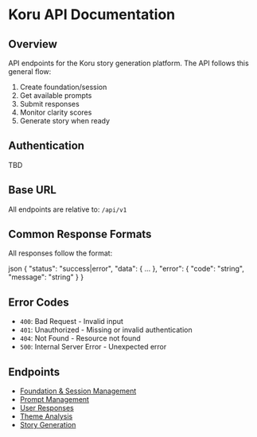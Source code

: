 # Koru API Documentation

## Overview
API endpoints for the Koru story generation platform. The API follows this general flow:

1. Create foundation/session
2. Get available prompts
3. Submit responses
4. Monitor clarity scores
5. Generate story when ready

## Authentication
TBD

## Base URL
All endpoints are relative to: `/api/v1`

## Common Response Formats
All responses follow the format:

json
{
    "status": "success|error",
    "data": { ... },
    "error": {
    "code": "string",
    "message": "string"
}
}

## Error Codes

- `400`: Bad Request - Invalid input
- `401`: Unauthorized - Missing or invalid authentication
- `404`: Not Found - Resource not found
- `500`: Internal Server Error - Unexpected error

## Endpoints
- [Foundation & Session Management](foundation.md)
- [Prompt Management](prompts.md)
- [User Responses](responses.md)
- [Theme Analysis](themes.md)
- [Story Generation](stories.md)

